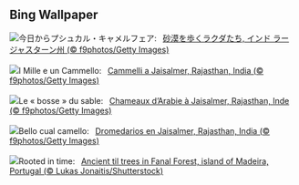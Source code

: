## Bing Wallpaper
![](https://www.bing.com/th?id=OHR.PushkarFair_JA-JP5237549354_UHD.jpg&w=1000)今日からプシュカル・キャメルフェア:&nbsp;&ensp;[砂漠を歩くラクダたち, インド ラージャスターン州 (© f9photos/Getty Images)](https://www.bing.com/th?id=OHR.PushkarFair_JA-JP5237549354_UHD.jpg)
<br><br/>
![](https://www.bing.com/th?id=OHR.PushkarFair_IT-IT9959541344_UHD.jpg&w=1000)I Mille e un Cammello:&nbsp;&ensp;[Cammelli a Jaisalmer, Rajasthan, India (© f9photos/Getty Images)](https://www.bing.com/th?id=OHR.PushkarFair_IT-IT9959541344_UHD.jpg)
<br><br/>
![](https://www.bing.com/th?id=OHR.PushkarFair_FR-FR0781642371_UHD.jpg&w=1000)Le « bosse » du sable:&nbsp;&ensp;[Chameaux d’Arabie à Jaisalmer, Rajasthan, Inde (© f9photos/Getty Images)](https://www.bing.com/th?id=OHR.PushkarFair_FR-FR0781642371_UHD.jpg)
<br><br/>
![](https://www.bing.com/th?id=OHR.PushkarFair_ES-ES0743477785_UHD.jpg&w=1000)Bello cual camello:&nbsp;&ensp;[Dromedarios en Jaisalmer, Rajasthan, India (© f9photos/Getty Images)](https://www.bing.com/th?id=OHR.PushkarFair_ES-ES0743477785_UHD.jpg)
<br><br/>
![](https://www.bing.com/th?id=OHR.FanalForest_EN-GB3845896505_UHD.jpg&w=1000)Rooted in time:&nbsp;&ensp;[Ancient til trees in Fanal Forest, island of Madeira, Portugal (© Lukas Jonaitis/Shutterstock)](https://www.bing.com/th?id=OHR.FanalForest_EN-GB3845896505_UHD.jpg)
<br><br/>

